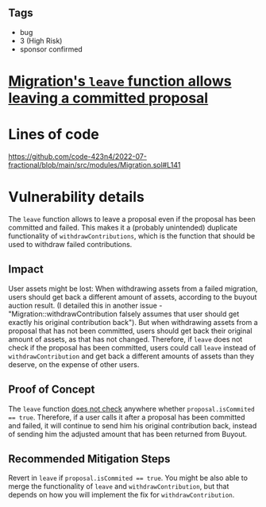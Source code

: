 ## Tags

- bug
- 3 (High Risk)
- sponsor confirmed

# [Migration's `leave` function allows leaving a committed proposal](https://github.com/code-423n4/2022-07-fractional-findings/issues/379) 

# Lines of code

https://github.com/code-423n4/2022-07-fractional/blob/main/src/modules/Migration.sol#L141


# Vulnerability details

The `leave` function allows to leave a proposal even if the proposal has been committed and failed.
This makes it a (probably unintended) duplicate functionality of `withdrawContributions`, which is the function that should be used to withdraw failed contributions.

## Impact
User assets might be lost:
When withdrawing assets from a failed migration, users should get back a different amount of assets, according to the buyout auction result. (I detailed this in another issue - "Migration::withdrawContribution falsely assumes that user should get exactly his original contribution back").
But when withdrawing assets from a proposal that has not been committed, users should get back their original amount of assets, as that has not changed.
Therefore, if `leave` does not check if the proposal has been committed, users could call `leave` instead of `withdrawContribution` and get back a different amounts of assets than they deserve, on the expense of other users.

## Proof of Concept
The `leave` function [does not check](https://github.com/code-423n4/2022-07-fractional/blob/main/src/modules/Migration.sol#L141) anywhere whether `proposal.isCommited == true`.
Therefore, if a user calls it after a proposal has been committed and failed,
it will continue to send him his original contribution back,
instead of sending him the adjusted amount that has been returned from Buyout.

## Recommended Mitigation Steps
Revert in `leave` if `proposal.isCommited == true`.
You might be also able to merge the functionality of `leave` and `withdrawContribution`, but that depends on how you will implement the fix for `withdrawContribution`.

